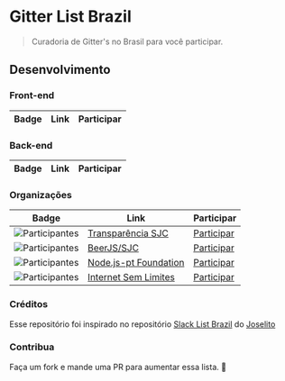# Gitter List Brazil

> Curadoria de Gitter's no Brasil para você participar.<br>

## Desenvolvimento

### Front-end

Badge | Link | Participar
----- | ---- | ----


### Back-end

Badge | Link | Participar
----- | ---- | ----


### Organizações

Badge | Link | Participar
----- | ---- | ----
![Participantes](https://badges.gitter.im/transparenciasjc.png) | [Transparência SJC](https://github.com/transparenciasjc) | [Participar](https://gitter.im/transparenciasjc)
![Participantes](https://badges.gitter.im/beerjs/sjc.png) | [BeerJS/SJC](https://github.com/beerjs/sjc) | [Participar](https://gitter.im/beerjs/sjc)
![Participantes](https://badges.gitter.im/nodejs/nodejs-pt.png) | [Node.js-pt Foundation](https://nodejs.org/foundation/) | [Participar](https://gitter.im/nodejs/nodejs-pt)
![Participantes](https://badges.gitter.im/InternetSemLimites/InternetSemLimites.png) | [Internet Sem Limites](https://github.com/InternetSemLimites) | [Participar](https://gitter.im/InternetSemLimites/InternetSemLimites)

### Créditos

Esse repositório foi inspirado no repositório [Slack List Brazil](https://github.com/joselitojunior1/slack-list-brazil) do [Joselito](https://github.com/joselitojunior1)

### Contribua

Faça um fork e mande uma PR para aumentar essa lista.
:beers:
